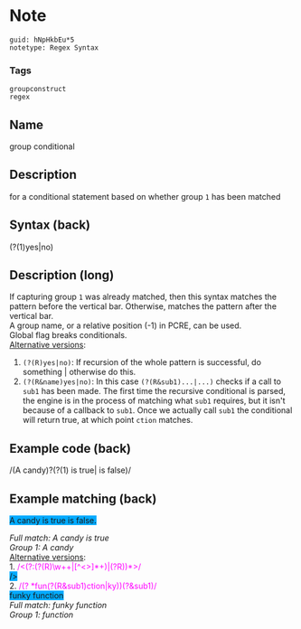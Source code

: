 # Note
```
guid: hNpHkbEu*5
notetype: Regex Syntax
```

### Tags
```
groupconstruct
regex
```

## Name
group conditional

## Description
for a conditional statement based on whether group <code>1</code> has been matched

## Syntax (back)
<div>(?(1)yes|no)</div>

## Description (long)
<div><div><div>If capturing group <code>1</code> was already matched, then this syntax matches the pattern before the vertical bar. Otherwise, matches the pattern after the vertical bar. </div><div>A group name, or a relative position (-1) in PCRE, can be used. </div><div>Global flag breaks conditionals.</div></div></div><div>
</div><div><div><u>Alternative versions</u>:</div><div><ol><li><code>(?(R)yes|no)</code>: If recursion of the whole pattern is successful, do something | otherwise do this.</li><li><code>(?(R&name)yes|no)</code>: In this case <code>(?(R&sub1)...|...)</code> checks if a call to <code>sub1</code> has been made. The first time the recursive conditional is parsed, the engine is in the process of matching what <code>sub1</code> requires, but it isn't because of a callback to <code>sub1</code>. Once we actually call <code>sub1</code> the conditional will return true, at which point <code>ction</code> matches.</li></ol></div></div>

## Example code (back)
<div>/(A candy)?(?(1) is true| is false)/</div>

## Example matching (back)
<span style="background-color: rgb(0, 170, 255);">A candy is true is false.</span><div>
</div><div><i>Full match: A candy is true</i></div><div><i>Group 1: A candy</i></div><div>
</div><div><u>Alternative versions</u>:
</div><div>1. <span style="color: rgb(255, 0, 255);">/<(?:(?(R)\w++|[^<>]*+)|(?R))*>/</span></div><div><div>
</div><div><div><span style="background-color: rgb(0, 170, 255);"><tag allows="for nested" <tag> /></span></div></div></div><div><span style="background-color: rgb(0, 170, 255);">
</span></div><div><div>2. <font color="#ff00ff">/(?<sub1> *fun(?(R&sub1)ction|ky))(?&sub1)/</font></div><div><div><span style="background-color: rgb(0, 170, 255);">funky function</span></div></div></div><div>
</div><div><div><i>Full match: funky function</i></div><div><i>Group 1: function</i></div></div>
